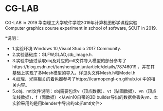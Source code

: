 # CG-LAB
CG-LAB in 2019
华南理工大学软件学院2019年计算机图形学课程实验
Computer graphics course experiment in school of software, SCUT in 2019.

*说明：
* 1.实验环境:Windows 10,Visual Studio 2017 Community.
* 2.实验基础库：GLFW,GLAD,stb_image.h.
* 3.实验中通过读取obj及对应的mtl文件导入模型的部分参考了https://blog.csdn.net/tanshengjunjun/article/details/78746019 ，并在其基础上实现了多Mesh模型的导入。详见头文件Mesh.h和Model.h
* 4.纹理、光照相关的着色器参考了https://learnopengl-cn.github.io/ 中的相关内容。
* 5.obj、mtl文件说明：obj需要包含v（顶点数据）、vt（贴图数据）、vn（顶点法线数据）、f（面数据）<从win10自带的3D builder导出的数据会丢失vn、本实验采用的是用blender中导出的obj和mtl文件>
